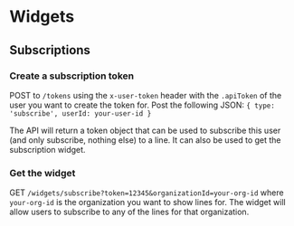 # Widgets
## Subscriptions
### Create a subscription token
POST to `/tokens` using the `x-user-token` header with the `.apiToken` of the user you want to create the token for.  Post the following JSON:
`
{
  type: 'subscribe',
  userId: your-user-id
}
`

The API will return a token object that can be used to subscribe this user (and only subscribe, nothing else) to a line.  It can also be used to get the subscription widget.

### Get the widget
GET `/widgets/subscribe?token=12345&organizationId=your-org-id` where `your-org-id` is the organization you want to show lines for.  The widget will allow users to subscribe to any of the lines for that organization.
